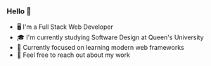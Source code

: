 ### Hello 👋

- 🖥️ I'm a Full Stack Web Developer
- 🎓 I'm currently studying Software Design at Queen's University
- 📝 Currently focused on learning modern web frameworks
- 💬 Feel free to reach out about my work
